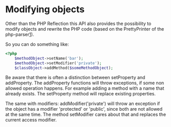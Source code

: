 Modifying objects
==================

Other than the PHP Reflection this API also provides the possibility to modify objects and rewrite the PHP code (based on the PrettyPrinter of the php-parser[1]).

So you can do something like:
```php
<?php
	$methodObject->setName('bar');
	$methodObject->setModifier('private');
	$classObject->addMethod($someMethodObject);

```

Be aware that there is often a distinction between setProperty and addProperty. The addProperty functions will throw exceptions, if some non allowed operation happens.
For example adding a method with a name that already exists. The setProperty method will replace existing properties.

The same with modifiers: addModifier('private') will throw an exception if the object has a modifier 'protected' or 'public',
since both are not allowed at the same time. The method setModifier cares about that and replaces the current access modifier.

[1]: https://github.com/nikic/PHP-Parser/